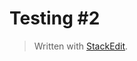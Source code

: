 
# Testing \#2

> Written with [StackEdit](https://stackedit.io/).
<!--stackedit_data:
eyJoaXN0b3J5IjpbMjQwMDI1MzIwXX0=
-->